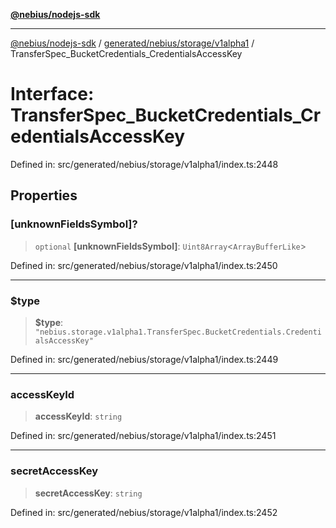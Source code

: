 [**@nebius/nodejs-sdk**](../../../../../README.md)

---

[@nebius/nodejs-sdk](../../../../../README.md) / [generated/nebius/storage/v1alpha1](../README.md) / TransferSpec_BucketCredentials_CredentialsAccessKey

# Interface: TransferSpec_BucketCredentials_CredentialsAccessKey

Defined in: src/generated/nebius/storage/v1alpha1/index.ts:2448

## Properties

### \[unknownFieldsSymbol\]?

> `optional` **\[unknownFieldsSymbol\]**: `Uint8Array`\<`ArrayBufferLike`\>

Defined in: src/generated/nebius/storage/v1alpha1/index.ts:2450

---

### $type

> **$type**: `"nebius.storage.v1alpha1.TransferSpec.BucketCredentials.CredentialsAccessKey"`

Defined in: src/generated/nebius/storage/v1alpha1/index.ts:2449

---

### accessKeyId

> **accessKeyId**: `string`

Defined in: src/generated/nebius/storage/v1alpha1/index.ts:2451

---

### secretAccessKey

> **secretAccessKey**: `string`

Defined in: src/generated/nebius/storage/v1alpha1/index.ts:2452
